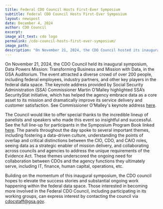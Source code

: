 ```yaml
---
title: Federal CDO Council Hosts First-Ever Symposium
subtitle: Federal CDO Council Hosts First-Ever Symposium
layout: newspost
date: December 4, 2024
author: CDO Council
excerpt:
image_alt_text: cdo logo
permalink: /cdo-council-hosts-first-ever-symposium/
image_path:
description: "On November 21, 2024, the CDO Council hosted its inaugural symposium, “Data Powers Mission: Transforming Business and Mission with Data,” drawing over 200 attendees from federal agencies and industry. Keynote speaker SSA Commissioner Martin O'Malley showcased the agency’s SecurityStat initiative, highlighting how data has become integral to improving mission outcomes. The event featured insightful panels on fostering a data-driven culture, the evolving roles of CDOs, CIOs, and CAIOs, and the importance of cross-agency collaboration in leveraging data for mission success."
---
```

On November 21, 2024, the CDO Council held its inaugural symposium, Data Powers Mission: Transforming Business and Mission with Data, in the GSA Auditorium. The event attracted a diverse crowd of over 200 people, including federal employees, industry partners, and other key players in the federal data space. The keynote address provided by Social Security Administration (SSA) Commissioner Martin O’Malley highlighted SSA’s SecurityStat initiative, which has helped the agency embrace data as a core asset to its mission and dramatically improve its service delivery and customer satisfaction.  See Commissioner O'Malley's keynote address [here](https://www.youtube.com/watch?v=w7AxJtJlYdg).

The Council would like to offer special thanks to the incredible lineup of panelists and speakers who made this event so insightful and successful. See the full line-up for participants in the Symposium Program Book linked [here](https://www.cdo.gov/assets/documents/CDO_Symposium_Program_Book.pdf). The panels throughout the day spoke to several important themes, including fostering a data-driven culture, understanding the points of overlap and critical distinctions between the CIO, CDO, and CAIO roles, seeing data as a strategic enabler of mission delivery, and collaborating across councils and agencies to address the unique requirements of the Evidence Act. These themes underscored the ongoing need for collaboration between CDOs and the agency functions they ultimately serve, including IT, finance, human capital, operations, etc. 

Building on the momentum of this inaugural symposium, the CDO council hopes to elevate the success stories and substantial ongoing work happening within the federal data space. Those interested in becoming more involved in the Federal CDO Council, including participating in its working groups, can express interest by contacting the council via [cdocstaff@gsa.gov](mailto:cdocstaff@gsa.gov).